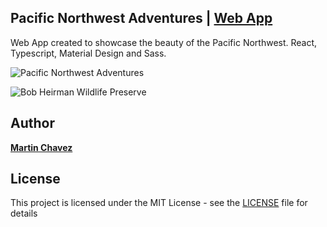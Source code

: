 ## Pacific Northwest Adventures | [Web App](https://martinchavez.github.io/PNW-Adventures)

Web App created to showcase the beauty of the Pacific Northwest.
React, Typescript, Material Design and Sass.

![Pacific Northwest Adventures](PacificNorthwestAdventures.png)

![Bob Heirman Wildlife Preserve](BobHeirmanWildlifePreserve.png)

## Author

**[Martin Chavez](https://github.com/MartinChavez)**

## License

This project is licensed under the MIT License - see the [LICENSE](LICENSE) file for details
